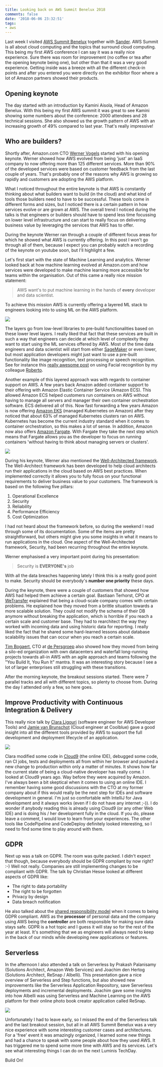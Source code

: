 ```yaml
---
title: Looking back on AWS Summit Benelux 2018
comments: false
date: '2018-06-06 23:32:51'
tags:
- aws
---
```


Last week I visited [AWS Summit Benelux][1] together with [Sander][2]. AWS Summit is all about cloud computing and the topics that surround cloud computing. This being my first AWS conference I can say it was a really nice experience. Sure there was room for improvement (no coffee or tea after the opening keynote being one), but other than that it was a very good experience. Getting inside was a breeze with all the different check-in points and after you entered you were directly on the exhibitor floor where a lot of Amazon partners showed their products.

## Opening keynote

The day started with an introduction by Kamini Aisola, Head of Amazon Benelux. With this being my first AWS summit it was great to see Kamini showing some numbers about the conference: 2000 attendees and 28 technical sessions. She also showed us the growth pattern of AWS with an increasing growth of 49% compared to last year. That's really impressive!

## Who are builders?

Shortly after, Amazon.com CTO [Werner Vogels][3] started with his opening keynote. Werner showed how AWS evolved from being 'just' an IaaS company to now offering more than 125 different services. More than 90% of the developed services were based on customer feedback from the last couple of years. That's probably one of the reasons why AWS is growing so rapidly and customers are adopting the AWS platform.

What I noticed throughout the entire keynote is that AWS is constantly thinking about what builders want to build (in the cloud) and what kind of tools those builders need to have to be successful. These tools come in different forms and sizes, but I noticed there is a certain pattern in how services evolve or are grown at AWS. The overall trend I noticed during the talks is that engineers or builders should have to spend less time focussing on lower level infrastructure and can start to really focus on delivering business value by leveraging the services that AWS has to offer.

During the keynote Werner ran through a couple of different focus areas for which he showed what AWS is currently offering. In this post I won't go through all of them, because I expect you can probably watch a recording of the keynote on youtube soon, but I'll highlight a few.

Let's first start with the state of Machine Learning and analytics. Werner looked back at how machine learning evolved at Amazon.com and how services were developed to make machine learning more accessible for teams within the organisation. Out of this came a really nice mission statement:

> AWS want's to put machine learning in the hands of **every** developer and data scientist.

To achieve this mission AWS is currently offering a layered ML stack to engineers looking into to using ML on the AWS platform.

![](/assets/2018/ml-stack-aws.png)

The layers go from low-level libraries to pre-build functionalities based on these lower level layers. I really liked that fact that these services are built in such a way that engineers can decide at which level of complexity they want to start using the ML services offered by AWS. Most of the time data engineers and data scientist will start from either [SageMaker][5] or even lower, but most application developers might just want to use a pre-built functionality like image recognition, text processing or speech recognition. See for instance this [really awesome post][6] on using Facial recognition by my colleague [Roberto][7].

Another example of this layered approach was with regards to container support on AWS. A few years back Amazon added container support to their offering with Amazon Elastic Container Service (Amazon ECS). This allowed Amazon ECS helped customers run containers on AWS without having to manage all servers and manager their own container orchestration software. ECS delivered all of this. Now fast forwarding a few years Amazon is now offering [Amazon EKS][8] (managed Kubernetes on Amazon) after they noticed that about 63% of managed Kubernetes clusters ran on AWS. Kubernetes has become the current industry standard when it comes to container orchestration, so this makes a lot of sense. In addition, Amazon now also offers [Amazon Fargate][9]. With Fargate they take the next step which means that Fargate allows you as the developer to focus on running containers 'without having to think about managing servers or clusters'.

![](/assets/2018/IMG_0108.jpg)

During his keynote, Werner also mentioned the [Well-Architected framework][11]. The Well-Architect framework has been developed to help cloud architects run their applications in the cloud based on AWS best practices. When implemented correctly it allows you to fully focus on your functional requirements to deliver business value to your customers. The framework is based on the following five pillars:

1.  Operational Excellence
2.  Security 
3.  Reliability
4.  Performance Efficiency
5.  Cost Optimization

I had not heard about the framework before, so during the weekend I read through some of its documentation. Some of the items are pretty straightforward, but others might give you some insights in what it means to run applications in the cloud. One aspect of the Well-Architected framework, Security, had been recurring throughout the entire keynote.

Werner emphasised a very important point during his presentation:

> Security is **EVERYONE's** job

With all the data breaches happening lately I think this is a really good point to make. Security should be everybody's **number one priority** these days.

During the keynote, there were a couple of customers that showed how AWS had helped them achieve a certain goal. Bastiaan Terhorst, CPO at [WeTransfer][12] explained that being a cloud-scale company comes with certain problems. He explained how they moved from a brittle situation towards a more scalable solution. They could not modify the schema of their DB anymore without breaking the application, which is horrible if you reach a certain scale and customer base. They had to rearchitect the way they worked with incoming data and using historic data for reporting. I really liked the fact that he shared some hard-learned lessons about database scalability issues that can occur when you reach a certain scale.

[Tim Bogaert][13], CTO at [de Persgroep][14] also showed how they moved from being a silo-ed organization with own datacenters and waterfall long-running projects towards all-in AWS with an agile approach and teams following the "You Build It, You Run It" mantra. It was an interesting story because I see a lot of larger enterprises still struggling with these transitions.

After the morning keynote, the breakout sessions started. There were 7 parallel tracks and all with different topics, so plenty to choose from. During the day I attended only a few, so here goes.

## Improve Productivity with Continuous Integration & Delivery

This really nice talk by [Clara Ligouri][15] (software engineer for AWS Developer Tools) and [Jamie van Brunschot][16] (Cloud engineer at Coolblue) gave a good insight into all the different tools provided by AWS to support the full development and deployment lifecycle of an application.

![](/assets/2018/IMG_0114-768x576.jpg)

Clara modified some code in [Cloud9][18] (the online IDE), debugged some code, ran CI jobs, tests and deployments all from within her browser and pushed a new change to production within only a matter of minutes. It shows how far the current state of being a cloud-native developer has really come. I looked at Cloud9 years ago. Way before they were acquired by Amazon. I've always been a bit skeptical when it comes to using an online IDE. I remember having some good discussions with the CTO at my former company about if this would really be the next step for IDEs and software development in general. I'm just so comfortable with IntelliJ for Java development and it always works (even if I do not have any internet ;-)). I do wonder if anybody reading this is already using Cloud9 (or any other Web IDE) and is doing his / her development fully in the cloud. If you do, please leave a comment, I would love to learn from your experiences. The other tools like CodePipeline and CodeDeploy definitely looked interesting, so I need to find some time to play around with them.

## GDPR

Next up was a talk on GDPR. The room was quite packed. I didn't expect that though, because everybody should be GDPR compliant by now right? :-) Well not really. Companies are still implementing changes to be compliant with GDPR. The talk by Christian Hesse looked at different aspects of GDPR like:

*   The right to data portability
*   The right to be forgotten
*   Privacy by design
*   Data breach notification

He also talked about the [shared responsibility model][19] when it comes to being GDPR compliant. AWS as the **processor** of personal data and the company using AWS being the **controller** are both responsible for making sure data stays safe. GDPR is a hot topic and I guess it will stay so for the rest of the year at least. It's something that we as engineers will always need to keep in the back of our minds while developing new applications or features.

## Serverless

In the afternoon I also attended a talk on Serverless by Prakash Palanisamy (Solutions Architect, Amazon Web Services) and Joachim den Hertog (Solutions Architect, ReSnap / Albelli). This presentation gave a nice overview of Serverless and Step functions, but also showed new improvements like the Serverless Application Repository, save Serverless deployments and incremental deployments. Joachim gave some insights into how Albelli was using Serverless and Machine Learning on the AWS platform for their online photo book creator application called ReSnap.

![](/assets/2018/IMG_0133-768x576.jpg)

Unfortunately I had to leave early, so I missed the end of the Serverless talk and the last breakout session, but all in all AWS Summit Benelux was a very nice experience with some interesting customer cases and architectures. For a 'free' event it was amazingly organized, I learned some new things and had a chance to speak with some people about how they used AWS. It has triggered me to spend some more time with AWS and its services. Let's see what interesting things I can do on the next Luminis TechDay.

Build On!

 [1]: https://aws.amazon.com/summits/benelux/
 [2]: https://amsterdam.luminis.eu/author/sander-meinema/
 [3]: https://twitter.com/Werner
 [4]: /assets/2018/ml-stack-aws.png
 [5]: https://aws.amazon.com/sagemaker/
 [6]: https://amsterdam.luminis.eu/2018/06/05/tech-day-facial-recognition-on-my-magic-mirror/
 [7]: https://amsterdam.luminis.eu/author/roberto/
 [8]: https://aws.amazon.com/blogs/aws/amazon-elastic-container-service-for-kubernetes/
 [9]: https://aws.amazon.com/fargate/
 [10]: /assets/2018/IMG_0108.jpg
 [11]: https://aws.amazon.com/architecture/well-architected/
 [12]: https://wetransfer.com
 [13]: https://twitter.com/bogguard
 [14]: https://www.persgroep.be/en
 [15]: https://twitter.com/clare_liguori
 [16]: https://twitter.com/JvanBrunschot
 [17]: /assets/2018/IMG_0114.jpg
 [18]: https://aws.amazon.com/cloud9/
 [19]: https://aws.amazon.com/compliance/shared-responsibility-model/
 [20]: /assets/2018/IMG_0133.jpg